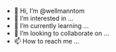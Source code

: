 - 👋 Hi, I’m @wellmanntom
- 👀 I’m interested in ...
- 🌱 I’m currently learning ...
- 💞️ I’m looking to collaborate on ...
- 📫 How to reach me ...

<!---
wellmanntom/wellmanntom is a ✨ special ✨ repository because its `README.md` (this file) appears on your GitHub profile.
You can click the Preview link to take a look at your changes.
--->
